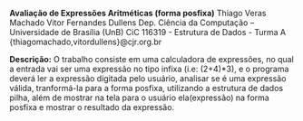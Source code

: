 **Avaliação de Expressões Aritméticas (forma posfixa)**
Thiago Veras Machado
Vitor Fernandes Dullens
Dep. Ciência da Computação – Universidade de Brası́lia (UnB)
CiC 116319 - Estrutura de Dados - Turma A
{thiagomachado,vitordullens}@cjr.org.br

**Descrição:**
O trabalho consiste em uma calculadora de expressões, no qual a entrada vai ser uma
expressão no tipo infixa (i.e: (2+4)*3), e o programa deverá ler a expressão digitada pelo
usuário, analisar se é uma expressão válida, tranformá-la para a forma posfixa, utilizando
a estrutura de dados pilha, além de mostrar na tela para o usuário ela(expressão) na forma
posfixa e mostrar o resultado da expressão.
